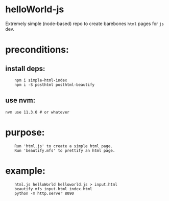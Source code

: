 # helloWorld-js

Extremely simple (node-based) repo to create barebones ``html`` pages for ``js`` dev.

# preconditions:

## install deps:

        npm i simple-html-index
        npm i -S posthtml posthtml-beautify

## use nvm:

	nvm use 11.3.0 # or whatever

# purpose:

        Run 'html.js' to create a simple html page.
        Run 'beautify.mfs' to prettify an html page.

# example:

        html.js helloWorld helloworld.js > input.html
        beautify.mfs input.html index.html
        python -m http.server 8090

